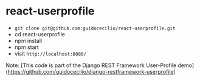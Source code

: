 # react-userprofile

* `git clone git@github.com:guidocecilio/react-userprofile.git`
* cd react-userprofile
* npm install
* npm start
* visit `http://localhost:8080/`

Note: [This code is part of the Django REST Framework User-Profile demo](https://github.com/guidocecilio/django-restframework-userprofile]
